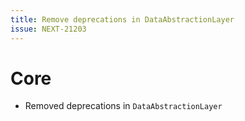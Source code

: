 ```yaml
---
title: Remove deprecations in DataAbstractionLayer
issue: NEXT-21203
---
```

# Core
* Removed deprecations in `DataAbstractionLayer`
